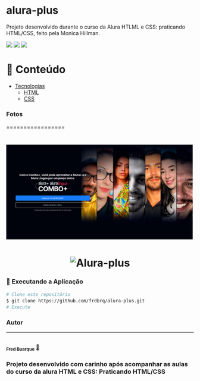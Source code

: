 # alura-plus

Projeto desenvolvido durante o curso da Alura HTLML e CSS: praticando HTML/CSS, feito pela Monica Hillman.

<img src="https://img.shields.io/github/issues/frdbrq/alura-plus" />
<img src="https://img.shields.io/github/forks/frdbrq/alura-plus" />
<img src="https://img.shields.io/github/stars/frdbrq/alura-plus" />

📌 Conteúdo
=================
<!--ts-->
   * [Tecnologias](#Tecnologias)
      * [HTML](#HTML)
      * [CSS](#CSS)
<!--te-->

### Fotos
=================
<h1 align="center">
  <img alt="Alura-plus" title="#alura" src="./screenshot/assinatura.png" />
</h1>

<h1 align="center">
  <img alt="Alura-plus" title="#alura" src="./src/public/screenshot/footer.png" />
</h1>


### 🎲 Executando a Aplicação

```bash
# Clone este repositório
$ git clone https://github.com/frdbrq/alura-plus.git
# Execute 
```


### Autor
---

<a href="https://github.com/frdbrq">
 <img style="border-radius: 50%;" src="https://github.com/frdbrq.png" width="100px;" alt=""/>
 <br />
 <sub><b>Fred Buarque</b></sub></a> <a href="https://github.com/frdbrq" title="Rocketseat">🚀</a> <br>

### Projeto desenvolvido com carinho após acompanhar as aulas do curso da alura HTML e CSS: Praticando HTML/CSS
